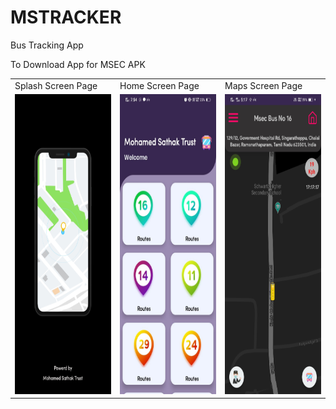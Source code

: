 # MSTRACKER
Bus Tracking App

To Download App for
MSEC APK 
<table>
  <tr>
    <td>Splash Screen Page</td>
     <td>Home Screen Page</td>
     <td>Maps Screen Page</td>
  </tr>
  <tr>
     <td><img src="pics/splash.jpeg" width=270 height=480></td>
    <td><img src="pics/Bus2.jpeg" width=270 height=480></td>
    <td><img src="pics/BUS.jpeg" width=270 height=480></td>

  </tr>
 </table>



